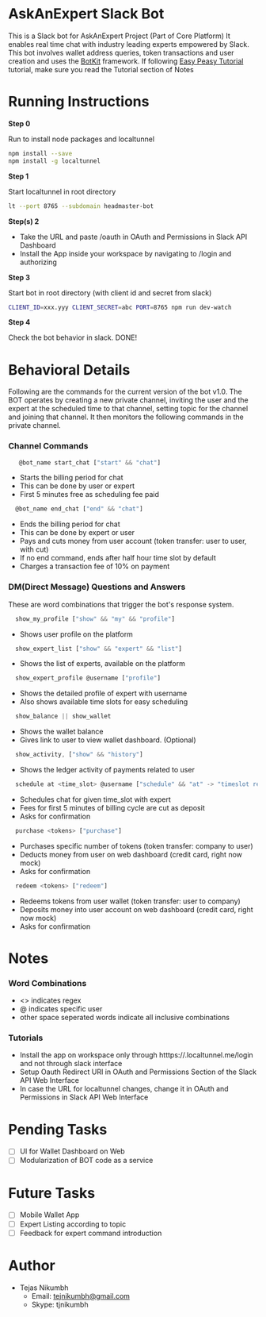 # AskAnExpert Slack Bot
This is a Slack bot for AskAnExpert Project (Part of Core Platform) It enables real time chat with industry leading experts empowered by Slack. This bot involves wallet address queries, token transactions and user creation and uses the [BotKit](https://github.com/howdyai/botkit) framework. If following [Easy Peasy Tutorial](https://api.slack.com/tutorials/easy-peasy-bots) tutorial, make sure you read the Tutorial section of Notes

# Running Instructions
**Step 0** 


Run to install node packages and localtunnel
```bash
npm install --save
npm install -g localtunnel
```

**Step 1** 


Start localtunnel in root directory
```bash
lt --port 8765 --subdomain headmaster-bot
```


**Step(s) 2** 


- Take the URL and paste <URL>/oauth in OAuth and Permissions in Slack API Dashboard
- Install the App inside your workspace by navigating to <URL>/login and authorizing
   
   
**Step 3** 


Start bot in root directory (with client id and secret from slack)
```bash
CLIENT_ID=xxx.yyy CLIENT_SECRET=abc PORT=8765 npm run dev-watch
```

**Step 4**


Check the bot behavior in slack. DONE!


# Behavioral Details
Following are the commands for the current version of the bot v1.0. The BOT operates by creating a new private channel, inviting the user and the expert at the scheduled time to that channel, setting topic for the channel and joining that channel. It then monitors the following commands in the private channel.

### Channel Commands
```javascript
   @bot_name start_chat ["start" && "chat"]
```
  - Starts the billing period for chat
  - This can be done by user or expert
  - First 5 minutes free as scheduling fee paid

```javascript
  @bot_name end_chat ["end" && "chat"]
```
  - Ends the billing period for chat
  - This can be done by expert or user
  - Pays and cuts money from user account (token transfer: user to user, with cut)
  - If no end command, ends after half hour time slot by default
  - Charges a transaction fee of 10% on payment

### DM(Direct Message) Questions and Answers
These are word combinations that trigger the bot's response system.

```javascript
  show_my_profile ["show" && "my" && "profile"]
```
- Shows user profile on the platform

```javascript
  show_expert_list ["show" && "expert" && "list"]
```
- Shows the list of experts, available on the platform
```javascript
  show_expert_profile @username ["profile"]
```
- Shows the detailed profile of expert with username
- Also shows available time slots for easy scheduling

```javascript
  show_balance || show_wallet
```
- Shows the wallet balance
- Gives link to user to view wallet dashboard. (Optional)

```javascript
  show_activity, ["show" && "history"]
```
- Shows the ledger activity of payments related to user

```javascript
  schedule at <time_slot> @username ["schedule" && "at" -> "timeslot regex"]
```
- Schedules chat for given time_slot with expert
- Fees for first 5 minutes of billing cycle are cut as deposit
- Asks for confirmation

```javascript
  purchase <tokens> ["purchase"]
```
- Purchases specific number of tokens (token transfer: company to user)
- Deducts money from user on web dashboard (credit card, right now mock)
- Asks for confirmation

```javascript
  redeem <tokens> ["redeem"]
```
- Redeems tokens from user wallet (token transfer: user to company)
- Deposits money into user account on web dashboard (credit card, right now mock)
- Asks for confirmation

# Notes
### Word Combinations
- <> indicates regex
- @ indicates specific user
- other space seperated words indicate all inclusive combinations

### Tutorials
- Install the app on workspace only through htttps://<app-name>.localtunnel.me/login and not through slack interface
- Setup Oauth Redirect URI in OAuth and Permissions Section of the Slack API Web Interface
- In case the URL for localtunnel changes, change it in OAuth and Permissions in Slack API Web Interface

# Pending Tasks
- [ ] UI for Wallet Dashboard on Web
- [ ] Modularization of BOT code as a service

# Future Tasks
- [ ] Mobile Wallet App
- [ ] Expert Listing according to topic
- [ ] Feedback for expert command introduction

# Author
- Tejas Nikumbh
  - Email: tejnikumbh@gmail.com
  - Skype: tjnikumbh
